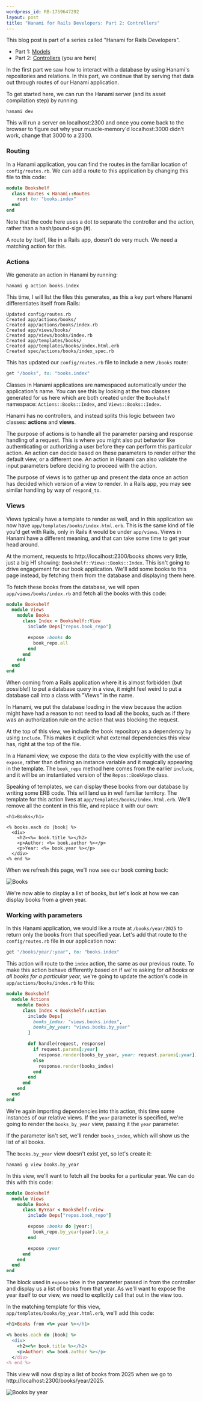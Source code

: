 ```yaml
---
wordpress_id: RB-1759647292
layout: post
title: "Hanami for Rails Developers: Part 2: Controllers"
---
```


This blog post is part of a series called "Hanami for Rails Developers".

* Part 1: [Models](/2025/10/hanami-for-rails-developers-1-models)
* Part 2: [Controllers](/2025/10/hanami-for-rails-developers-2-controllers) (you are here)

In the first part we saw how to interact with a database by using Hanami's repositories and relations. In this part, we continue that by serving that data out through routes of our Hanami application.

To get started here, we can run the Hanami server (and its asset compilation step) by running:

```
hanami dev
```

This will run a server on localhost:2300 and once you come back to the browser to figure out why your muscle-memory'd localhost:3000 didn't work, change that 3000 to a 2300.

### Routing

In a Hanami application, you can find the routes in the familiar location of `config/routes.rb`. We can add a route to this application by changing this file to this code:

```ruby
module Bookshelf
  class Routes < Hanami::Routes
    root to: "books.index"
  end
end
```

Note that the code here uses a dot to separate the controller and the action, rather than a hash/pound-sign (#).

A route by itself, like in a Rails app, doesn't do very much. We need a matching action for this.

### Actions

We generate an action in Hanami by running:

```
hanami g action books.index
```

This time, I will list the files this generates, as this a key part where Hanami differentiates itself from Rails:

```
Updated config/routes.rb
Created app/actions/books/
Created app/actions/books/index.rb
Created app/views/books/
Created app/views/books/index.rb
Created app/templates/books/
Created app/templates/books/index.html.erb
Created spec/actions/books/index_spec.rb
```

This has updated our `config/routes.rb` file to include a new `/books` route:

```ruby
get "/books", to: "books.index"
```

Classes in Hanami applications are namespaced automatically under the application's name. You can see this by looking at the two classes generated for us here which are both created under the `Bookshelf` namespace: `Actions::Books::Index`, and `Views::Books::Index`.

Hanami has no controllers, and instead splits this logic between two classes: **actions** and **views**.

The purpose of actions is to handle all the parameter parsing and response handling of a request. This is where you might also put behavior like authenticating or authorizing a user before they can perform this particular action. An action can decide based on these parameters to render either the default view, or a different one. An action in Hanami can also validate the input parameters before deciding to proceed with the action.

The purpose of views is to gather up and present the data once an action has decided which version of a view to render. In a Rails app, you may see similar handling by way of `respond_to`.

### Views

Views typically have a template to render as well, and in this application we now have `app/templates/books/index.html.erb`. This is the same kind of file you'd get with Rails, only in Rails it would be under `app/views`. Views in Hanami have a different meaning, and that can take some time to get your head around.

At the moment, requests to http://localhost:2300/books shows very little, just a big H1 showing: `Bookshelf::Views::Books::Index`. This isn't going to drive engagement for our book application. We'll add some books to this page instead, by fetching them from the database and displaying them here.

To fetch these books from the database, we will open `app/views/books/index.rb` and fetch all the books with this code:

```ruby
module Bookshelf
  module Views
    module Books
      class Index < Bookshelf::View
        include Deps["repos.book_repo"]

        expose :books do
          book_repo.all
        end
      end
    end
  end
end
```

When coming from a Rails application where it is almost forbidden (but possible!) to put a database query in a view, it might feel weird to put a database call into a class with "Views" in the name.

In Hanami, we put the database loading in the view because the action might have had a reason to not need to load all the books, such as if there was an authorization rule on the action that was blocking the request.

At the top of this view, we include the book repository as a dependency by using `include`. This makes it explicit what external dependencies this view has, right at the top of the file.

In a Hanami view, we expose the data to the view explicitly with the use of `expose`, rather than defining an instance variable and it magically appearing in the template. The `book_repo` method here comes from the earlier `include`, and it will be an instantiated version of the `Repos::BookRepo` class.

Speaking of templates, we can display these books from our database by writing some ERB code. This will land us in well familiar territory. The template for this action lives at `app/templates/books/index.html.erb`. We'll remove all the content in this file, and replace it with our own:

```erb
<h1>Books</h1>

<% books.each do |book| %>
  <div>
    <h2><%= book.title %></h2>
    <p>Author: <%= book.author %></p>
    <p>Year: <%= book.year %></p>
  </div>
<% end %>
```

When we refresh this page, we'll now see our book coming back:

![Books](/images/hanami/books_index.jpg)

We're now able to display a list of books, but let's look at how we can display books from a given year.

### Working with parameters

In this Hanami application, we would like a route at `/books/year/2025` to return only the books from that specified year. Let's add that route to the `config/routes.rb` file in our application now:

```ruby
get "/books/year/:year", to: "books.index"
```

This action will route to the `index` action, the same as our previous route. To make this action behave differently based on if we're asking for _all books_ or _all books for a particular year_, we're going to update the action's code in `app/actions/books/index.rb` to this:

```ruby
module Bookshelf
  module Actions
    module Books
      class Index < Bookshelf::Action
        include Deps[
          books_index: "views.books.index",
          books_by_year: "views.books.by_year"
        ]

        def handle(request, response)
          if request.params[:year]
            response.render(books_by_year, year: request.params[:year])
          else
            response.render(books_index)
          end
        end
      end
    end
  end
end

```

We're again importing dependencies into this action, this time some instances of our relative views. If the `year` parameter is specified, we're going to render the `books_by_year` view, passing it the `year` parameter.

If the parameter isn't set, we'll render `books_index`, which will show us the list of all books.

The `books.by_year` view doesn't exist yet, so let's create it:

```
hanami g view books.by_year
```

In this view, we'll want to fetch all the books for a particular year. We can do this with this code:

```ruby
module Bookshelf
  module Views
    module Books
      class ByYear < Bookshelf::View
        include Deps["repos.book_repo"]

        expose :books do |year:|
          book_repo.by_year(year).to_a
        end

        expose :year
      end
    end
  end
end
```

The block used in `expose` take in the parameter passed in from the controller and display us a list of books from that year. As we'll want to expose the year itself to our view, we need to explicitly call that out in the view too.

In the matching template for this view, `app/templates/books/by_year.html.erb`, we'll add this code:

```ruby
<h1>Books from <%= year %></h1>

<% books.each do |book| %>
  <div>
    <h2><%= book.title %></h2>
    <p>Author: <%= book.author %></p>
  </div>
<% end %>
```

This view will now display a list of books from 2025 when we go to http://localhost:2300/books/year/2025.

![Books by year](/images/hanami/books_by_year.jpg)
